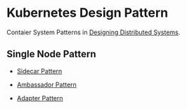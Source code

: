 # Kubernetes Design Pattern

Contaier System Patterns in [Designing Distributed Systems](http://shop.oreilly.com/product/0636920072768.do).

## Single Node Pattern

- [Sidecar Pattern](/sidecar/README.md)

- [Ambassador Pattern](/ambassador/README.md)

- [Adapter Pattern](/adapter/README.md)
